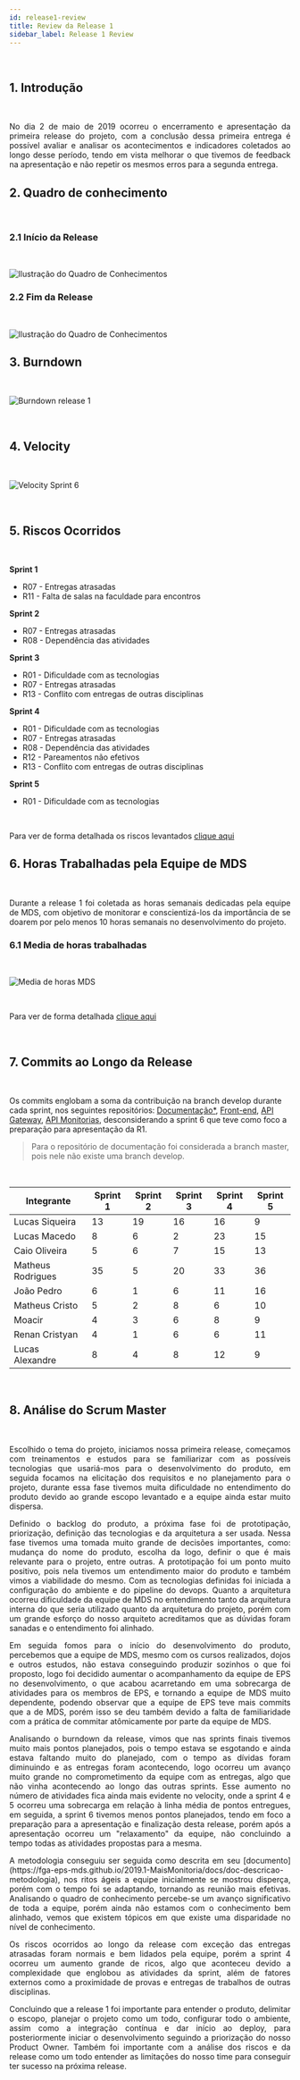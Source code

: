 ```yaml
---
id: release1-review
title: Review da Release 1
sidebar_label: Release 1 Review
---
```


<br>

## 1. Introdução

<br>
<p align="justify">
No dia 2 de maio de 2019 ocorreu o encerramento e apresentação da primeira release do projeto, com a conclusão dessa primeira entrega é possível avaliar e analisar os acontecimentos e indicadores coletados ao longo desse período, tendo em vista melhorar o que tivemos de feedback na apresentação e não repetir os mesmos erros para a segunda entrega.

<br>

## 2. Quadro de conhecimento

<br>

### 2.1 Início da Release

<br>

![Ilustração do Quadro de Conhecimentos](assets/quadro-conhecimento-0.png)

### 2.2 Fim da Release

<br>

![Ilustração do Quadro de Conhecimentos](assets/quadro-conhecimento-7.png)


## 3. Burndown

<br>

![Burndown release 1](assets/burndown-release1.png)

<br>


## 4. Velocity

<br>

![Velocity Sprint 6](assets/velocity-sprint6.png)

<br>

## 5. Riscos Ocorridos

<br>

**Sprint 1**
- R07 - Entregas atrasadas
- R11 - Falta de salas na faculdade para encontros

**Sprint 2**
- R07 - Entregas atrasadas
- R08 - Dependência das atividades

**Sprint 3**
- R01 - Dificuldade com as tecnologias
- R07 - Entregas atrasadas
- R13 - Conflito com entregas de outras disciplinas

**Sprint 4**
- R01 - Dificuldade com as tecnologias
- R07 - Entregas atrasadas
- R08 - Dependência das atividades
- R12 - Pareamentos não efetivos
- R13 - Conflito com entregas de outras disciplinas

**Sprint 5**
- R01 - Dificuldade com as tecnologias

<br>

Para ver de forma detalhada os riscos levantados [clique aqui](https://fga-eps-mds.github.io/2019.1-MaisMonitoria/docs/plano-riscos)


## 6. Horas Trabalhadas pela Equipe de MDS

<br>
<p align="justify">
Durante a release 1 foi coletada as horas semanais dedicadas pela equipe de MDS, com objetivo de monitorar e conscientizá-los da importância de se doarem por pelo menos 10 horas semanais no desenvolvimento do projeto.

<br>

### 6.1 Media de horas trabalhadas

<br>

![Media de horas MDS](assets/media-horas-mds.png)

<br>

Para ver de forma detalhada [clique aqui](https://docs.google.com/spreadsheets/d/1yBnuT8wWNx-nCBy-0Fkb_lTpzFNIELjKy_ZYGeLr-QU/edit?usp=sharing)

<br>

## 7. Commits ao Longo da Release

<br>


Os commits englobam a soma da contribuição na branch develop durante cada sprint, nos seguintes repositórios: [Documentação*](https://github.com/fga-eps-mds/2019.1-MaisMonitoria), [Front-end](https://github.com/fga-eps-mds/2019.1-MaisMonitoria-FrontEnd), [API Gateway](https://github.com/fga-eps-mds/2019.1-MaisMonitoria-api), [API Monitorias](https://github.com/fga-eps-mds/2019.1-MaisMonitoria-ApiMonitorias), desconsiderando a sprint 6 que teve como foco a preparação para apresentação da R1.

> Para o repositório de documentação foi considerada a branch master, pois nele não existe uma branch develop.
<br>

| Integrante | Sprint 1| Sprint 2 |Sprint 3| Sprint 4 | Sprint 5 |
|----------------   |-------    |-------    |------------ |------- |-------
| Lucas Siqueira        | 13 | 19 | 16 | 16 | 9 |
| Lucas Macedo          | 8 | 6 | 2 | 23 | 15 |
| Caio Oliveira         | 5 | 6 | 7 | 15 | 13 |
| Matheus Rodrigues     | 35 | 5 | 20 | 33 | 36 |
| João Pedro     	   | 6 | 1 | 6 | 11 | 16 |
| Matheus Cristo 	   | 5 | 2 | 8 | 6 | 10 |
| Moacir         	   | 4 | 3 | 6 | 8 | 9 |
| Renan Cristyan        | 4 | 1 | 6 | 6 | 11 |
| Lucas Alexandre       | 8 | 4 | 8 | 12 | 9 |

<br>

## 8. Análise do Scrum Master

<br>

<p align="justify">
Escolhido o tema do projeto, iniciamos nossa primeira release, começamos com treinamentos e estudos para se familiarizar com as possíveis tecnologias que usariá-mos para o desenvolvimento do produto, em seguida focamos na elicitação dos requisitos e no planejamento para o projeto, durante essa fase tivemos muita dificuldade no entendimento do produto devido ao grande escopo levantado e a equipe ainda estar muito dispersa.
<p align="justify">
Definido o backlog do produto, a próxima fase foi de prototipação, priorização, definição das tecnologias e da arquitetura a ser usada. Nessa fase tivemos uma tomada muito grande de decisões importantes, como: mudança do nome do produto, escolha da logo, definir o que é mais relevante para o projeto, entre outras. A prototipação foi um ponto muito positivo, pois nela tivemos um entendimento maior do produto e também vimos a viabilidade do mesmo. Com as tecnologias definidas foi iniciada a configuração do ambiente e do pipeline do devops. Quanto a arquitetura ocorreu  dificuldade da equipe de MDS no entendimento tanto da arquitetura interna do que seria utilizado quanto da arquitetura do projeto, porém com um grande esforço do nosso arquiteto acreditamos que as dúvidas foram sanadas e o entendimento foi alinhado.
<p align="justify">
Em seguida fomos para o início do desenvolvimento do produto, percebemos que a equipe de MDS, mesmo com os cursos realizados, dojos e outros estudos, não estava conseguindo produzir sozinhos o que foi proposto, logo foi decidido aumentar o acompanhamento da equipe de EPS no desenvolvimento, o que acabou acarretando em uma sobrecarga de atividades para os membros de EPS, e tornando a equipe de MDS muito dependente, podendo observar que a equipe de EPS teve mais commits que a de MDS, porém isso se deu também devido a falta de familiaridade com a prática de commitar atômicamente por parte da equipe de MDS.
<p align="justify">
Analisando o burndown da release, vimos que nas sprints finais tivemos muito mais pontos planejados, pois o tempo estava se esgotando e ainda estava faltando muito do planejado, com o tempo as dívidas foram diminuindo e as entregas foram acontecendo, logo ocorreu um avanço muito grande no comprometimento da equipe com as entregas, algo que não vinha acontecendo ao longo das outras sprints. Esse aumento no número de atividades fica ainda mais evidente no velocity, onde a sprint 4 e 5 ocorreu uma sobrecarga em relação à linha média de pontos entregues, em seguida, a sprint 6 tivemos menos pontos planejados, tendo em foco a preparação para a apresentação e finalização desta release, porém após a apresentação ocorreu um "relaxamento" da equipe, não concluindo a tempo todas as atividades propostas para a mesma.
<p align="justify">
A metodologia conseguiu ser seguida como descrita em seu [documento](https://fga-eps-mds.github.io/2019.1-MaisMonitoria/docs/doc-descricao-metodologia), nos ritos ágeis a equipe inicialmente se mostrou disperça, porém com o tempo foi se adaptando, tornando as reunião mais efetivas. Analisando o quadro de conhecimento percebe-se um avanço significativo de toda a equipe, porém ainda não estamos com o conhecimento bem alinhado, vemos que existem tópicos em que existe uma disparidade no nível de conhecimento.
<p align="justify">
Os riscos ocorridos ao longo da release com exceção das entregas atrasadas foram normais e bem lidados pela equipe, porém a sprint 4 ocorreu um aumento grande de ricos, algo que aconteceu devido a complexidade que englobou as atividades da sprint, além de fatores externos como a proximidade de provas e entregas de trabalhos de outras disciplinas.
<p align="justify">
Concluindo que a release 1 foi importante para entender o produto, delimitar o escopo, planejar o projeto como um todo, configurar todo o ambiente, assim como a integração contínua e dar início ao deploy, para posteriormente iniciar o desenvolvimento seguindo a priorização do nosso Product Owner. Também foi importante com a análise dos riscos e da release como um todo entender as limitações do nosso time para conseguir ter sucesso na próxima release.



